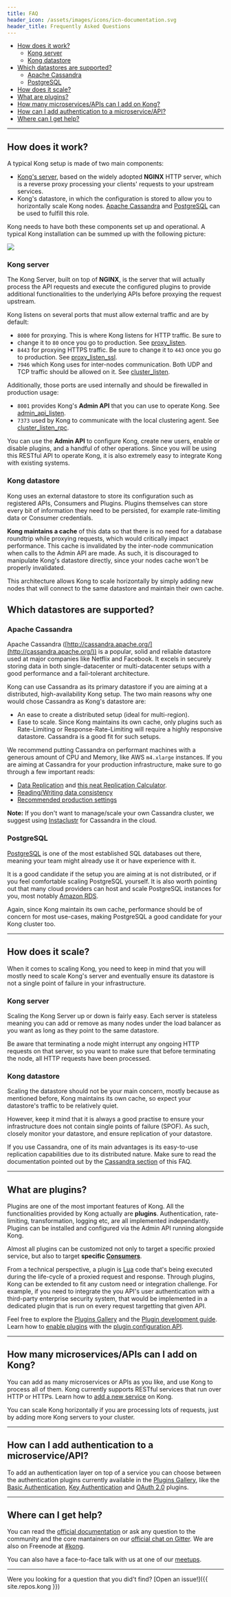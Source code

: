 ```yaml
---
title: FAQ
header_icon: /assets/images/icons/icn-documentation.svg
header_title: Frequently Asked Questions
---
```


* [How does it work?](#how-does-it-work)
  * [Kong server](#kong-server)
  * [Kong datastore](#kong-datastore)
* [Which datastores are supported?](#which-datastores-are-supported)
  * [Apache Cassandra](#apache-cassandra)
  * [PostgreSQL](#postgresql)
* [How does it scale?](#how-does-it-scale)
* [What are plugins?](#what-are-plugins)
* [How many microservices/APIs can I add on Kong?](#how-many-microservices-apis-can-i-add-on-kong)
* [How can I add authentication to a microservice/API?](#how-can-i-add-authentication-to-a-microservice-api)
* [Where can I get help?](#where-can-i-get-help)

----

## How does it work?

A typical Kong setup is made of two main components:

* [Kong's server](#kong-server), based on the widely adopted **NGINX** HTTP
  server, which is a reverse proxy processing your clients' requests to your
  upstream services.
* Kong's datastore, in which the configuration is stored
  to allow you to horizontally scale Kong nodes.
  [Apache Cassandra](#apache-cassandra) and [PostgreSQL](#postgresql) can be
  used to fulfill this role.

Kong needs to have both these components set up and operational. A typical Kong
installation can be summed up with the following picture:

![](/assets/images/docs/kong-detailed.png)

### Kong server

The Kong Server, built on top of **NGINX**, is the server that will actually
process the API requests and execute the configured plugins to provide
additional functionalities to the underlying APIs before proxying the request
upstream.

Kong listens on several ports that must allow external traffic and are by
default:

* `8000` for proxying. This is where Kong listens for HTTP traffic. Be sure to
* change it to `80` once you go to production. See [proxy_listen].
* `8443` for proxying HTTPS traffic. Be sure to change it to `443` once you go
  to production. See [proxy_listen_ssl].
* `7946` which Kong uses for inter-nodes communication. Both UDP and TCP traffic
  should be allowed on it. See [cluster_listen].

Additionally, those ports are used internally and should be firewalled in
production usage:

* `8001` provides Kong's **Admin API** that you can use to operate Kong. See
  [admin_api_listen].
* `7373` used by Kong to communicate with the local clustering agent.
  See [cluster_listen_rpc].

You can use the **Admin API** to configure Kong, create new users, enable or
disable plugins, and a handful of other operations. Since you will be using
this RESTful API to operate Kong, it is also extremely easy to integrate Kong
with existing systems.

[proxy_listen]: /docs/{{page.kong_version}}/configuration/#proxy_listen
[cluster_listen]: /docs/{{page.kong_version}}/configuration/#cluster_listen
[cluster_listen_rpc]:
/docs/{{page.kong_version}}/configuration/#cluster_listen_rpc
[proxy_listen_ssl]: /docs/{{page.kong_version}}/configuration/#proxy_listen_ssl
[admin_api_listen]: /docs/{{page.kong_version}}/configuration/#admin_api_listen

### Kong datastore

Kong uses an external datastore to store its configuration such as registered
APIs, Consumers and Plugins. Plugins themselves can store every bit of
information they need to be persisted, for example rate-limiting data or
Consumer credentials.

**Kong maintains a cache** of this data so that there is no need for a database
roundtrip while proxying requests, which would critically impact performance.
This cache is invalidated by the inter-node communication when calls to the
Admin API are made. As such, it is discouraged to manipulate Kong's datastore
directly, since your nodes cache won't be properly invalidated.

This architecture allows Kong to scale horizontally by simply adding new nodes
that will connect to the same datastore and maintain their own cache.

## Which datastores are supported?

### Apache Cassandra

Apache Cassandra ([http://cassandra.apache.org/](http://cassandra.apache.org/))
is a popular, solid and reliable datastore used at major companies like Netflix
and Facebook. It excels in securely storing data in both single-datacenter or
multi-datacenter setups with a good performance and a fail-tolerant
architecture.

Kong can use Cassandra as its primary datastore if you are aiming at a
distributed, high-availability Kong setup. The two main reasons why one would
chose Cassandra as Kong's datastore are:
- An ease to create a distributed setup (ideal for multi-region).
- Ease to scale. Since Kong maintains its own cache, only plugins such as
  Rate-Limiting or Response-Rate-Limiting will require a highly responsive
  datastore. Cassandra is a good fit for such setups.

We recommend putting Cassandra on performant machines with a generous amount of
CPU and Memory, like AWS `m4.xlarge` instances. If you are aiming at Cassandra
for your production infrastructure, make sure to go through a few important
reads:

- [Data Replication](https://docs.datastax.com/en/cassandra/2.0/cassandra/architecture/architectureDataDistributeReplication_c.html)
  and [this neat Replication Calculator](http://www.ecyrd.com/cassandracalculator/).
- [Reading/Writing data consistency](http://docs.datastax.com/en/cassandra/2.0/cassandra/dml/dml_config_consistency_c.html)
- [Recommended production settings](https://docs.datastax.com/en/cassandra/2.0/cassandra/install/installRecommendSettings.html)

<div class="alert alert-warning">
  <strong>Note:</strong> If you don't want to
  manage/scale your own Cassandra cluster, we suggest using <a href="{{
  site.links.instaclustr }}" target="_blank">Instaclustr</a> for Cassandra in
  the cloud.
</div>

### PostgreSQL

[PostgreSQL](http://www.postgresql.org/) is one of the most established SQL
databases out there, meaning your team might already use it or have experience
with it.

It is a good candidate if the setup you are aiming at is not distributed, or if
you feel comfortable scaling PostgreSQL yourself. It is also worth pointing out
that many cloud providers can host and scale PostgreSQL instances for you, most
notably [Amazon RDS](https://aws.amazon.com/rds/).

Again, since Kong maintain its own cache, performance should be of concern for
most use-cases, making PostgreSQL a good candidate for your Kong cluster too.

----

## How does it scale?

When it comes to scaling Kong, you need to keep in mind that you will mostly
need to scale Kong's server and eventually ensure its datastore is not a single
point of failure in your infrastructure.

### Kong server

Scaling the Kong Server up or down is fairly easy. Each server is stateless
meaning you can add or remove as many nodes under the load balancer as you want
as long as they point to the same datastore.

Be aware that terminating a node might interrupt any ongoing HTTP requests on
that server, so you want to make sure that before terminating the node, all
HTTP requests have been processed.

### Kong datastore

Scaling the datastore should not be your main concern, mostly because as
mentioned before, Kong maintains its own cache, so expect your datastore's
traffic to be relatively quiet.

However, keep it mind that it is always a good practise to ensure your
infrastructure does not contain single points of failure (SPOF). As such,
closely monitor your datastore, and ensure replication of your datastore.

If you use Cassandra, one of its main advantages is its easy-to-use replication
capabilities due to its distributed nature. Make sure to read the documentation
pointed out by the [Cassandra section](#apache-cassandra) of this FAQ.

----

## What are plugins?

Plugins are one of the most important features of Kong. All the functionalities
provided by Kong actually are **plugins**. Authentication, rate-limiting,
transformation, logging etc, are all implemented independantly. Plugins can be
installed and configured via the Admin API running alongside Kong.

Almost all plugins can be customized not only to target a specific proxied
service, but also to target **specific [Consumers](
/docs/latest/admin-api/#consumer-object)**.

From a technical perspective, a plugin is [Lua](http://www.lua.org/) code
that's being executed during the life-cycle of a proxied request and response.
Through plugins, Kong can be extended to fit any custom need or integration
challenge. For example, if you need to integrate the you API's user
authentication with a third-party enterprise security system, that would be
implemented in a dedicated plugin that is run on every request targetting that
given API.

Feel free to explore the [Plugins Gallery](/plugins) and the [Plugin
development guide](/docs/{{page.kong_version}}/plugin-development). Learn how
to [enable plugins](/docs/latest/getting-started/enabling-plugins) with the
[plugin configuration
API](/docs/latest/admin-api/#plugin-configuration-object).

----

## How many microservices/APIs can I add on Kong?

You can add as many microservices or APIs as you like, and use Kong to process
all of them. Kong currently supports RESTful services that run over HTTP or
HTTPs. Learn how to [add a new
service](/docs/latest/getting-started/adding-your-api/) on Kong.

You can scale Kong horizontally if you are processing lots of requests, just by
adding more Kong servers to your cluster.

----

## How can I add authentication to a microservice/API?

To add an authentication layer on top of a service you can choose between the
authentication plugins currently available in the [Plugins Gallery](/plugins),
like the [Basic Authentication](/plugins/basic-authentication/), [Key
Authentication](/plugins/key-authentication/) and [OAuth
2.0](/plugins/oauth2-authentication/) plugins.

----

## Where can I get help?

You can read the [official documentation](/docs) or ask any question to the
community and the core mantainers on our [official chat on
Gitter](https://gitter.im/Mashape/kong). We are also on Freenode at
[#kong](http://webchat.freenode.net/?channels=kong).

You can also have a face-to-face talk with us at one of our
[meetups](http://www.meetup.com/The-Mashape-API-Developer-Community).

<hr>

Were you looking for a question that you did't find? [Open an issue!]({{
site.repos.kong }})
